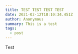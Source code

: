 ```yaml
---
title: TEST TEST TEST TEST
date: 2021-02-12T18:10:34.451Z
author: Anonymous
summary: This is a test
tags:
  - post
---
```

Test